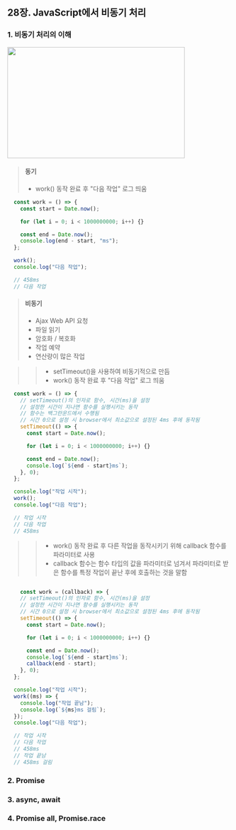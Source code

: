 ## 28장. JavaScript에서 비동기 처리

### 1. 비동기 처리의 이해
<img src="https://user-images.githubusercontent.com/53929446/111117603-14cfda00-85ab-11eb-80a7-9dd1aab17488.JPG" width="400px" height="250px"></img>

> #### 동기
> - work() 동작 완료 후 "다음 작업" 로그 띄움
```javascript
  const work = () => {
    const start = Date.now();

    for (let i = 0; i < 1000000000; i++) {}

    const end = Date.now();
    console.log(end - start, "ms");
  };

  work();
  console.log("다음 작업");

  // 458ms
  // 다음 작업
```

> #### 비동기
> - Ajax Web API 요청
> - 파일 읽기
> - 암호화 / 복호화
> - 작업 예약
> - 연산량이 많은 작업

> > - setTimeout()을 사용하여 비동기적으로 만듬
> > - work() 동작 완료 후 "다음 작업" 로그 띄움
```javascript
  const work = () => {
    // setTimeout()의 인자로 함수, 시간(ms)을 설정
    // 설정한 시간이 지나면 함수를 실행시키는 동작
    // 함수는 백그란운드에서 수행됨
    // 시간 0으로 설정 시 browser에서 최소값으로 설정된 4ms 후에 동작됨
    setTimeout(() => {
      const start = Date.now();

      for (let i = 0; i < 1000000000; i++) {}

      const end = Date.now();
      console.log(`${end - start}ms`);
    }, 0);
  };

  console.log("작업 시작");
  work();
  console.log("다음 작업");

  // 작업 시작
  // 다음 작업
  // 458ms
```

> > - work() 동작 완료 후 다른 작업을 동작시키기 위해 callback 함수를 파라미터로 사용
> > - callback 함수는 함수 타입의 값을 파라미터로 넘겨서 파라미터로 받은 함수를 특정 작업이 끝난 후에 호출하는 것을 말함
```javascript

    const work = (callback) => {
    // setTimeout()의 인자로 함수, 시간(ms)을 설정
    // 설정한 시간이 지나면 함수를 실행시키는 동작
    // 시간 0으로 설정 시 browser에서 최소값으로 설정된 4ms 후에 동작됨
    setTimeout(() => {
      const start = Date.now();

      for (let i = 0; i < 1000000000; i++) {}

      const end = Date.now();
      console.log(`${end - start}ms`);
      callback(end - start);
    }, 0);
  };

  console.log("작업 시작");
  work((ms) => {
    console.log("작업 끝남");
    console.log(`${ms}ms 걸림`);
  });
  console.log("다음 작업");

  // 작업 시작
  // 다음 작업
  // 458ms
  // 작업 끝남
  // 458ms 걸림
```

### 2. Promise


### 3. async, await


### 4. Promise all, Promise.race










